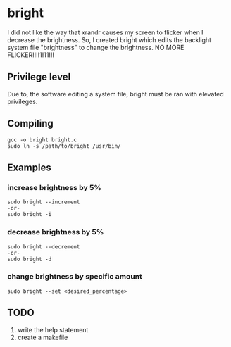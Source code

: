 # bright
I did not like the way that xrandr causes my screen to flicker when I decrease the brightness. So, I created bright which edits the backlight system file "brightness" to change the brightness. NO MORE FLICKER!!!!1!11!!!
## Privilege level
Due to, the software editing a system file, bright must be ran with elevated privileges.
## Compiling
```
gcc -o bright bright.c
sudo ln -s /path/to/bright /usr/bin/
```
## Examples
### increase brightness by 5%
```
sudo bright --increment
-or-
sudo bright -i
```

### decrease brightness by 5%
```
sudo bright --decrement
-or-
sudo bright -d
```
### change brightness by specific amount
```
sudo bright --set <desired_percentage>
```
## TODO
1) write the help statement
2) create a makefile
